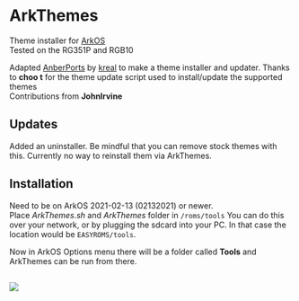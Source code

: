 # ArkThemes

Theme installer for [ArkOS](https://github.com/christianhaitian/arkos)  
Tested on the RG351P and RGB10  

Adapted [AnberPorts](https://github.com/krishenriksen/AnberPorts) by [kreal](https://github.com/krishenriksen) to make a theme installer and updater. 
Thanks to **choo t** for the theme update script used to install/update the supported themes  
Contributions from **JohnIrvine**


## Updates  
Added an uninstaller. Be mindful that you can remove stock themes with this. Currently no way to reinstall them via ArkThemes.

## Installation  
Need to be on ArkOS 2021-02-13 (02132021) or newer.  
Place *ArkThemes.sh* and *ArkThemes* folder in `/roms/tools`
You can do this over your network, or by plugging the sdcard into your PC. In that case the location would be `EASYROMS/tools`.

Now in ArkOS Options menu there will be a folder called **Tools** and ArkThemes can be run from there.  

##    

<a href="https://www.buymeacoffee.com/TadMSTR"><img src="https://img.buymeacoffee.com/button-api/?text=Buy me a coffee&emoji=&slug=TadMSTR&button_colour=FFDD00&font_colour=000000&font_family=Comic&outline_colour=000000&coffee_colour=ffffff"></a>
